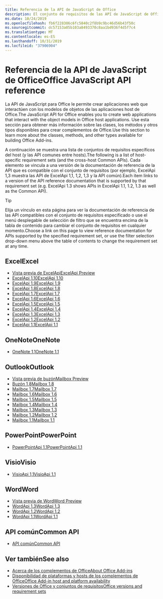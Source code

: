 ```yaml
---
title: Referencia de la API de JavaScript de Office
description: El conjunto de requisitos de las API de JavaScript de Office por host
ms.date: 10/24/2019
ms.openlocfilehash: fb6f228306c6fc5840c2f8b9c9bc46d56b43f50c
ms.sourcegitcommit: dc57153a05b103a8493370c8aa1bd936f4d5f7c4
ms.translationtype: MT
ms.contentlocale: es-ES
ms.lasthandoff: 10/31/2019
ms.locfileid: "37906904"
---
```

# <a name="office-javascript-api-reference"></a><span data-ttu-id="c635d-103">Referencia de la API de JavaScript de Office</span><span class="sxs-lookup"><span data-stu-id="c635d-103">Office JavaScript API reference</span></span>

<span data-ttu-id="c635d-104">La API de JavaScript para Office le permite crear aplicaciones web que interactúen con los modelos de objetos de las aplicaciones host de Office.</span><span class="sxs-lookup"><span data-stu-id="c635d-104">The JavaScript API for Office enables you to create web applications that interact with the object models in Office host applications.</span></span> <span data-ttu-id="c635d-105">Use esta sección para obtener más información sobre las clases, los métodos y otros tipos disponibles para crear complementos de Office.</span><span class="sxs-lookup"><span data-stu-id="c635d-105">Use this section to learn more about the classes, methods, and other types available for building Office Add-ins.</span></span>

<span data-ttu-id="c635d-106">A continuación se muestra una lista de conjuntos de requisitos específicos del host (y las API comunes entre hosts).</span><span class="sxs-lookup"><span data-stu-id="c635d-106">The following is a list of host-specific requirement sets (and the cross-host Common APIs).</span></span> <span data-ttu-id="c635d-107">Cada elemento se vincula a una versión de la documentación de referencia de la API que es compatible con el conjunto de requisitos (por ejemplo, ExcelApi 1,3 muestra las API de ExcelApi 1,1, 1,2, 1,3 y la API común).</span><span class="sxs-lookup"><span data-stu-id="c635d-107">Each item links to a version of the API reference documentation that is supported by that requirement set (e.g. ExcelApi 1.3 shows APIs in ExcelApi 1.1, 1.2, 1.3 as well as the Common API).</span></span>

> [!TIP]
> <span data-ttu-id="c635d-108">Elija un vínculo en esta página para ver la documentación de referencia de las API compatibles con el conjunto de requisitos especificado o use el menú desplegable de selección de filtro que se encuentra encima de la tabla de contenido para cambiar el conjunto de requisitos en cualquier momento.</span><span class="sxs-lookup"><span data-stu-id="c635d-108">Choose a link on this page to view reference documentation for APIs supported by the specified requirement set, or use the filter selection drop-down menu above the table of contents to change the requirement set at any time.</span></span>

## <a name="excel"></a><span data-ttu-id="c635d-109">Excel</span><span class="sxs-lookup"><span data-stu-id="c635d-109">Excel</span></span>

- [<span data-ttu-id="c635d-110">Vista previa de ExcelApi</span><span class="sxs-lookup"><span data-stu-id="c635d-110">ExcelApi Preview</span></span>](/javascript/api/excel?view=excel-js-preview)
- [<span data-ttu-id="c635d-111">ExcelApi 1.10</span><span class="sxs-lookup"><span data-stu-id="c635d-111">ExcelApi 1.10</span></span>](/javascript/api/excel?view=excel-js-1.10)
- [<span data-ttu-id="c635d-112">ExcelApi 1.9</span><span class="sxs-lookup"><span data-stu-id="c635d-112">ExcelApi 1.9</span></span>](/javascript/api/excel?view=excel-js-1.9)
- [<span data-ttu-id="c635d-113">ExcelApi 1.8</span><span class="sxs-lookup"><span data-stu-id="c635d-113">ExcelApi 1.8</span></span>](/javascript/api/excel?view=excel-js-1.8)
- [<span data-ttu-id="c635d-114">ExcelApi 1.7</span><span class="sxs-lookup"><span data-stu-id="c635d-114">ExcelApi 1.7</span></span>](/javascript/api/excel?view=excel-js-1.7)
- [<span data-ttu-id="c635d-115">ExcelApi 1.6</span><span class="sxs-lookup"><span data-stu-id="c635d-115">ExcelApi 1.6</span></span>](/javascript/api/excel?view=excel-js-1.6)
- [<span data-ttu-id="c635d-116">ExcelApi 1.5</span><span class="sxs-lookup"><span data-stu-id="c635d-116">ExcelApi 1.5</span></span>](/javascript/api/excel?view=excel-js-1.5)
- [<span data-ttu-id="c635d-117">ExcelApi 1.4</span><span class="sxs-lookup"><span data-stu-id="c635d-117">ExcelApi 1.4</span></span>](/javascript/api/excel?view=excel-js-1.4)
- [<span data-ttu-id="c635d-118">ExcelApi 1.3</span><span class="sxs-lookup"><span data-stu-id="c635d-118">ExcelApi 1.3</span></span>](/javascript/api/excel?view=excel-js-1.3)
- [<span data-ttu-id="c635d-119">ExcelApi 1.2</span><span class="sxs-lookup"><span data-stu-id="c635d-119">ExcelApi 1.2</span></span>](/javascript/api/excel?view=excel-js-1.2)
- [<span data-ttu-id="c635d-120">ExcelApi 1.1</span><span class="sxs-lookup"><span data-stu-id="c635d-120">ExcelApi 1.1</span></span>](/javascript/api/excel?view=excel-js-1.1)

## <a name="onenote"></a><span data-ttu-id="c635d-121">OneNote</span><span class="sxs-lookup"><span data-stu-id="c635d-121">OneNote</span></span>

- [<span data-ttu-id="c635d-122">OneNote 1,1</span><span class="sxs-lookup"><span data-stu-id="c635d-122">OneNote 1.1</span></span>](/javascript/api/onenote?view=onenote-js-1.1)

## <a name="outlook"></a><span data-ttu-id="c635d-123">Outlook</span><span class="sxs-lookup"><span data-stu-id="c635d-123">Outlook</span></span>

- [<span data-ttu-id="c635d-124">Vista previa de buzón</span><span class="sxs-lookup"><span data-stu-id="c635d-124">Mailbox Preview</span></span>](/javascript/api/outlook?view=outlook-js-preview)
- [<span data-ttu-id="c635d-125">Buzón 1,8</span><span class="sxs-lookup"><span data-stu-id="c635d-125">Mailbox 1.8</span></span>](/javascript/api/outlook?view=outlook-js-1.8)
- [<span data-ttu-id="c635d-126">Mailbox 1.7</span><span class="sxs-lookup"><span data-stu-id="c635d-126">Mailbox 1.7</span></span>](/javascript/api/outlook?view=outlook-js-1.7)
- [<span data-ttu-id="c635d-127">Mailbox 1.6</span><span class="sxs-lookup"><span data-stu-id="c635d-127">Mailbox 1.6</span></span>](/javascript/api/outlook?view=outlook-js-1.6)
- [<span data-ttu-id="c635d-128">Mailbox 1.5</span><span class="sxs-lookup"><span data-stu-id="c635d-128">Mailbox 1.5</span></span>](/javascript/api/outlook?view=outlook-js-1.5)
- [<span data-ttu-id="c635d-129">Mailbox 1.4</span><span class="sxs-lookup"><span data-stu-id="c635d-129">Mailbox 1.4</span></span>](/javascript/api/outlook?view=outlook-js-1.4)
- [<span data-ttu-id="c635d-130">Mailbox 1.3</span><span class="sxs-lookup"><span data-stu-id="c635d-130">Mailbox 1.3</span></span>](/javascript/api/outlook?view=outlook-js-1.3)
- [<span data-ttu-id="c635d-131">Mailbox 1.2</span><span class="sxs-lookup"><span data-stu-id="c635d-131">Mailbox 1.2</span></span>](/javascript/api/outlook?view=outlook-js-1.2)
- [<span data-ttu-id="c635d-132">Mailbox 1.1</span><span class="sxs-lookup"><span data-stu-id="c635d-132">Mailbox 1.1</span></span>](/javascript/api/outlook?view=outlook-js-1.1)

## <a name="powerpoint"></a><span data-ttu-id="c635d-133">PowerPoint</span><span class="sxs-lookup"><span data-stu-id="c635d-133">PowerPoint</span></span>

- [<span data-ttu-id="c635d-134">PowerPointApi 1.1</span><span class="sxs-lookup"><span data-stu-id="c635d-134">PowerPointApi 1.1</span></span>](/javascript/api/powerpoint?view=powerpoint-js-1.1)

## <a name="visio"></a><span data-ttu-id="c635d-135">Visio</span><span class="sxs-lookup"><span data-stu-id="c635d-135">Visio</span></span>

- [<span data-ttu-id="c635d-136">VisioApi 1,1</span><span class="sxs-lookup"><span data-stu-id="c635d-136">VisioApi 1.1</span></span>](/javascript/api/visio?view=visio-js-1.1)

## <a name="word"></a><span data-ttu-id="c635d-137">Word</span><span class="sxs-lookup"><span data-stu-id="c635d-137">Word</span></span>

- [<span data-ttu-id="c635d-138">Vista previa de Word</span><span class="sxs-lookup"><span data-stu-id="c635d-138">Word Preview</span></span>](/javascript/api/word?view=word-js-preview)
- [<span data-ttu-id="c635d-139">WordApi 1.3</span><span class="sxs-lookup"><span data-stu-id="c635d-139">WordApi 1.3</span></span>](/javascript/api/word?view=word-js-1.3)
- [<span data-ttu-id="c635d-140">WordApi 1.2</span><span class="sxs-lookup"><span data-stu-id="c635d-140">WordApi 1.2</span></span>](/javascript/api/word?view=word-js-1.2)
- [<span data-ttu-id="c635d-141">WordApi 1.1</span><span class="sxs-lookup"><span data-stu-id="c635d-141">WordApi 1.1</span></span>](/javascript/api/word?view=word-js-1.1)

## <a name="common-api"></a><span data-ttu-id="c635d-142">API común</span><span class="sxs-lookup"><span data-stu-id="c635d-142">Common API</span></span>

- [<span data-ttu-id="c635d-143">API común</span><span class="sxs-lookup"><span data-stu-id="c635d-143">Common API</span></span>](/javascript/api/office?view=common-js)

## <a name="see-also"></a><span data-ttu-id="c635d-144">Ver también</span><span class="sxs-lookup"><span data-stu-id="c635d-144">See also</span></span>

- [<span data-ttu-id="c635d-145">Acerca de los complementos de Office</span><span class="sxs-lookup"><span data-stu-id="c635d-145">About Office Add-ins</span></span>](/office/dev/add-ins/overview)
- [<span data-ttu-id="c635d-146">Disponibilidad de plataformas y hosts de los complementos de Office</span><span class="sxs-lookup"><span data-stu-id="c635d-146">Office Add-in host and platform availability</span></span>](/office/dev/add-ins/overview/office-add-in-availability)
- [<span data-ttu-id="c635d-147">Versiones de Office y conjuntos de requisitos</span><span class="sxs-lookup"><span data-stu-id="c635d-147">Office versions and requirement sets</span></span>](/office/dev/add-ins/develop/office-versions-and-requirement-sets)
